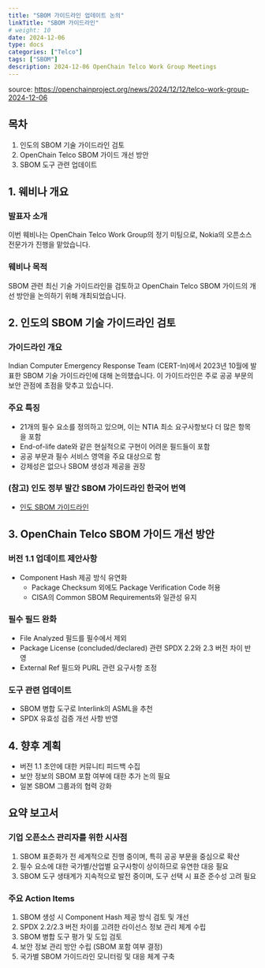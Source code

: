 ```yaml
---
title: "SBOM 가이드라인 업데이트 논의"
linkTitle: "SBOM 가이드라인"
# weight: 10
date: 2024-12-06
type: docs
categories: ["Telco"]
tags: ["SBOM"]
description: 2024-12-06 OpenChain Telco Work Group Meetings
---
```


source: https://openchainproject.org/news/2024/12/12/telco-work-group-2024-12-06

## 목차
1. 인도의 SBOM 기술 가이드라인 검토
2. OpenChain Telco SBOM 가이드 개선 방안
3. SBOM 도구 관련 업데이트

## 1. 웨비나 개요
### 발표자 소개
이번 웨비나는 OpenChain Telco Work Group의 정기 미팅으로, Nokia의 오픈소스 전문가가 진행을 맡았습니다.

### 웨비나 목적
SBOM 관련 최신 기술 가이드라인을 검토하고 OpenChain Telco SBOM 가이드의 개선 방안을 논의하기 위해 개최되었습니다.

## 2. 인도의 SBOM 기술 가이드라인 검토
### 가이드라인 개요
Indian Computer Emergency Response Team (CERT-In)에서 2023년 10월에 발표한 SBOM 기술 가이드라인에 대해 논의했습니다. 이 가이드라인은 주로 공공 부문의 보안 관점에 초점을 맞추고 있습니다.

### 주요 특징
- 21개의 필수 요소를 정의하고 있으며, 이는 NTIA 최소 요구사항보다 더 많은 항목을 포함
- End-of-life date와 같은 현실적으로 구현이 어려운 필드들이 포함
- 공공 부문과 필수 서비스 영역을 주요 대상으로 함
- 강제성은 없으나 SBOM 생성과 제공을 권장


### (참고) 인도 정부 발간 SBOM 가이드라인 한국어 번역
- [인도 SBOM 가이드라인](https://openchain-project.github.io/OpenChain-KWG/guide/sbom_guide/)

## 3. OpenChain Telco SBOM 가이드 개선 방안
### 버전 1.1 업데이트 제안사항
- Component Hash 제공 방식 유연화
  - Package Checksum 외에도 Package Verification Code 허용
  - CISA의 Common SBOM Requirements와 일관성 유지

### 필수 필드 완화
- File Analyzed 필드를 필수에서 제외
- Package License (concluded/declared) 관련 SPDX 2.2와 2.3 버전 차이 반영
- External Ref 필드와 PURL 관련 요구사항 조정

### 도구 관련 업데이트
- SBOM 병합 도구로 Interlink의 ASML을 추천
- SPDX 유효성 검증 개선 사항 반영

## 4. 향후 계획
- 버전 1.1 초안에 대한 커뮤니티 피드백 수집
- 보안 정보의 SBOM 포함 여부에 대한 추가 논의 필요
- 일본 SBOM 그룹과의 협력 강화

## 요약 보고서

### 기업 오픈소스 관리자를 위한 시사점
1. SBOM 표준화가 전 세계적으로 진행 중이며, 특히 공공 부문을 중심으로 확산
2. 필수 요소에 대한 국가별/산업별 요구사항이 상이하므로 유연한 대응 필요
3. SBOM 도구 생태계가 지속적으로 발전 중이며, 도구 선택 시 표준 준수성 고려 필요

### 주요 Action Items
1. SBOM 생성 시 Component Hash 제공 방식 검토 및 개선
2. SPDX 2.2/2.3 버전 차이를 고려한 라이선스 정보 관리 체계 수립
3. SBOM 병합 도구 평가 및 도입 검토
4. 보안 정보 관리 방안 수립 (SBOM 포함 여부 결정)
5. 국가별 SBOM 가이드라인 모니터링 및 대응 체계 구축